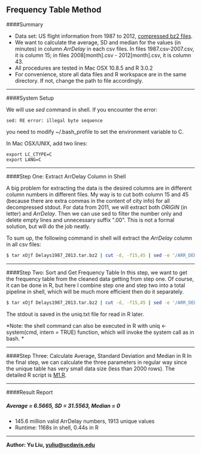 Frequency Table Method
---------------------

####Summary
* Data set: US flight information from 1987 to 2012, [compressed bz2 files].
* We want to calculate the average, SD and median for the values (in minutes) in column *ArrDelay* in each csv files. In files 1987.csv-2007.csv, it is column 15; in files 2008[month].csv - 2012[month].csv, it is column 43.
* All procedures are tested in Mac OSX 10.8.5 and R 3.0.2
* For convenience, store all data files and R workspace are in the same directory. If not, change the path to file accordingly.

---

####System Setup

We will use *sed* command in shell. If you encounter the error:
```
sed: RE error: illegal byte sequence
```
you need to modify ~/.bash_profile to set the environment variable to C.

In Mac OSX/UNIX, add two lines:
```
export LC_CTYPE=C 
export LANG=C
```
----
####Step One: Extract ArrDelay Column in Shell

A big problem for extracting the data is the desired columns are in different column numbers in different files. My way is to cut both column 15 and 45 (because there are extra commas in the content of city info) for all decompressed stdout. For data from 2011, we will extract both *ORIGIN* (in letter) and *ArrDelay*. Then we can use sed to filter the number only and delete empty lines and unnecessary suffix ".00". 
This is not a formal solution, but will do the job neatly.

To sum up, the following command in shell will extract the *ArrDelay* column in all csv files:
```bash
$ tar xOjf Delays1987_2013.tar.bz2 | cut -d, -f15,45 | sed -e '/ARR_DEL15/d' -e 's/[^0-9.-]*//g' -e '/^$/d' -e 's/\.00//' 
```
-----
####Step Two: Sort and Get Frequency Table
In this step, we want to get the frequency table from the cleaned data getting from step one. Of course, it can be done in R, but here I combine step one and step two into a total pipeline in shell, which will be much more efficient then do it separately.
```bash
$ tar xOjf Delays1987_2013.tar.bz2 | cut -d, -f15,45 | sed -e '/ARR_DEL15/d' -e 's/[^0-9.-]*//g' -e '/^$/d' -e 's/\.00//' | sort -n | uniq -c > uniq.txt
```
The stdout is saved in the uniq.txt file for read in R later.

*Note: the shell command can also be executed in R with uniq <- system(cmd, intern = TRUE) function, which will invoke the system call as in bash.
*

----
####Step Three: Calculate Average, Standard Deviation and Median in R
In the final step, we can calculate the three parameters in regular way since the unique table has very small data size (less than 2000 rows). The detailed R script is [M1.R](https://github.com/eileenlyly/STA250HW1/blob/master/M1.R).

---
####Result Report
##### Average = 6.5665, SD = 31.5563, Median = 0
* 145.6 million valid ArrDelay numbers, 1913 unique values
* Runtime: 1168s in shell, 0.44s in R

----
**Author: Yu Liu, [yuliu@ucdavis.edu](mailto:yuliu@ucdavis.edu)**

[compressed bz2 files]: http://eeyore.ucdavis.edu/stat250/Data/Airlines/Delays1987_2013.tar.bz2

    
